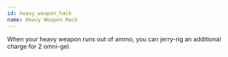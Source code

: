 ```yaml
---
id: heavy_weapon_hack
name: Heavy Weapon Hack
---
```

When your heavy weapon runs out of ammo, you can jerry-rig an additional charge for 2 omni-gel.
